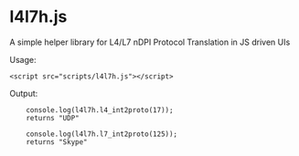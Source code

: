 # l4l7h.js
A simple helper library for L4/L7 nDPI Protocol Translation in JS driven UIs

Usage:
```
<script src="scripts/l4l7h.js"></script>
```

Output:
```
	console.log(l4l7h.l4_int2proto(17));
	returns "UDP"
	
	console.log(l4l7h.l7_int2proto(125));
	returns "Skype"
```

